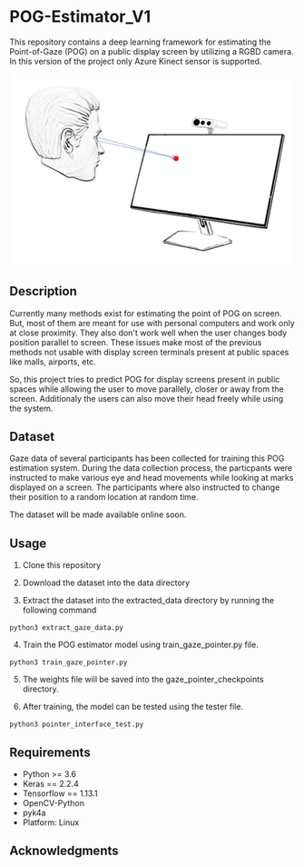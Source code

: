 # POG-Estimator_V1
This repository contains a deep learning framework for estimating the Point-of-Gaze (POG) on a public display screen by utilizing a RGBD camera.
In this version of the project only Azure Kinect sensor is supported.
   
<p align="center">
  <img src="https://github.com/scvin2/POG-Estimator_V1/blob/master/Participant_gaze_example.jpg" width="500">
</p>

## Description
Currently many methods exist for estimating the point of POG on screen.
But, most of them are meant for use with personal computers and work only at close proximity.
They also don't work well when the user changes body position parallel to screen.
These issues make most of the previous methods not usable with display screen terminals present at public spaces like malls, airports, etc.

So, this project tries to predict POG for display screens present in public spaces while allowing the user to move parallely, closer or away from the screen. Additionaly the users can also move their head freely while using the system.

## Dataset
Gaze data of several participants has been collected for training this POG estimation system. 
During the data collection process, the particpants were instructed to make various eye and head movements while looking at marks displayed on a screen.
The participants where also instructed to change their position to a random location at random time.

The dataset will be made available online soon.

## Usage
1. Clone this repository

2. Download the dataset into the data directory

3. Extract the dataset into the extracted_data directory by running the following command
```
python3 extract_gaze_data.py
```

4. Train the POG estimator model using train_gaze_pointer.py file.
```
python3 train_gaze_pointer.py
```

5. The weights file will be saved into the gaze_pointer_checkpoints directory.

6. After training, the model can be tested using the tester file.
```
python3 pointer_interface_test.py
```

## Requirements
+ Python >= 3.6
+ Keras == 2.2.4
+ Tensorflow == 1.13.1
+ OpenCV-Python
+ pyk4a
+ Platform: Linux

## Acknowledgments
